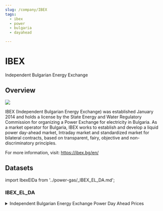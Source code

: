```yaml
---
slug: /company/IBEX
tags:
  - ibex
  - power
  - bulgaria
  - dayahead

---
```


IBEX
============================================================

Independent Bulgarian Energy Exchange

## Overview

![](/img/data/ibex.jpg)

IBEX (Independent Bulgarian Energy Exchange) was established January 2014 and holds a license by the State Energy and Water Regulatory Commission for organizing a Power Exchange for electricity in Bulgaria. As a market operator for Bulgaria, IBEX works to establish and develop a liquid power day-ahead market, Intraday market and standardized market for bilateral contracts, based on transparent, fairy, objective and non-discriminatory principles.

For more information, visit: https://ibex.bg/en/

## Datasets 

import IbexElDa from '../power-gas/_IBEX_EL_DA.md';

### IBEX_EL_DA
<details>
<summary>Independent Bulgarian Energy Exchange Power Day Ahead Prices</summary>
<IbexElDa/>
</details>
